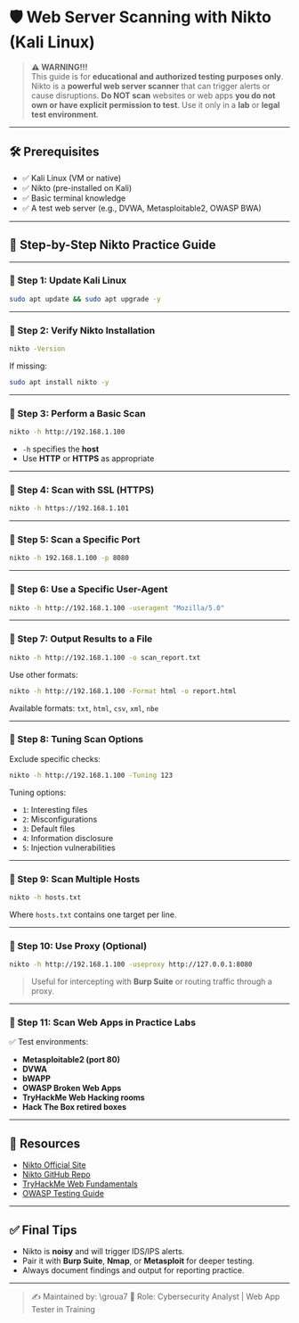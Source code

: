 

# 🛡️ Web Server Scanning with Nikto (Kali Linux)

> **⚠️ WARNING!!!**  
> This guide is for **educational and authorized testing purposes only**. Nikto is a **powerful web server scanner** that can trigger alerts or cause disruptions. **Do NOT scan** websites or web apps **you do not own or have explicit permission to test**. Use it only in a **lab** or **legal test environment**.

---

## 🛠️ Prerequisites

- ✅ Kali Linux (VM or native)
- ✅ Nikto (pre-installed on Kali)
- ✅ Basic terminal knowledge
- ✅ A test web server (e.g., DVWA, Metasploitable2, OWASP BWA)

---

## 🧪 Step-by-Step Nikto Practice Guide

---

### 🔹 Step 1: Update Kali Linux

```bash
sudo apt update && sudo apt upgrade -y
````

---

### 🔹 Step 2: Verify Nikto Installation

```bash
nikto -Version
```

If missing:

```bash
sudo apt install nikto -y
```

---

### 🔹 Step 3: Perform a Basic Scan

```bash
nikto -h http://192.168.1.100
```

* `-h` specifies the **host**
* Use **HTTP** or **HTTPS** as appropriate

---

### 🔹 Step 4: Scan with SSL (HTTPS)

```bash
nikto -h https://192.168.1.101
```

---

### 🔹 Step 5: Scan a Specific Port

```bash
nikto -h 192.168.1.100 -p 8080
```

---

### 🔹 Step 6: Use a Specific User-Agent

```bash
nikto -h http://192.168.1.100 -useragent "Mozilla/5.0"
```

---

### 🔹 Step 7: Output Results to a File

```bash
nikto -h http://192.168.1.100 -o scan_report.txt
```

Use other formats:

```bash
nikto -h http://192.168.1.100 -Format html -o report.html
```

Available formats: `txt`, `html`, `csv`, `xml`, `nbe`

---

### 🔹 Step 8: Tuning Scan Options

Exclude specific checks:

```bash
nikto -h http://192.168.1.100 -Tuning 123
```

Tuning options:

* `1`: Interesting files
* `2`: Misconfigurations
* `3`: Default files
* `4`: Information disclosure
* `5`: Injection vulnerabilities

---

### 🔹 Step 9: Scan Multiple Hosts

```bash
nikto -h hosts.txt
```

Where `hosts.txt` contains one target per line.

---

### 🔹 Step 10: Use Proxy (Optional)

```bash
nikto -h http://192.168.1.100 -useproxy http://127.0.0.1:8080
```

> Useful for intercepting with **Burp Suite** or routing traffic through a proxy.

---

### 🔹 Step 11: Scan Web Apps in Practice Labs

✅ Test environments:

* **Metasploitable2 (port 80)**
* **DVWA**
* **bWAPP**
* **OWASP Broken Web Apps**
* **TryHackMe Web Hacking rooms**
* **Hack The Box retired boxes**

---

## 📁 Resources

* [Nikto Official Site](https://cirt.net/Nikto2)
* [Nikto GitHub Repo](https://github.com/sullo/nikto)
* [TryHackMe Web Fundamentals](https://tryhackme.com/room/owasptop10)
* [OWASP Testing Guide](https://owasp.org/www-project-web-security-testing-guide/)

---

## ✅ Final Tips

* Nikto is **noisy** and will trigger IDS/IPS alerts.
* Pair it with **Burp Suite**, **Nmap**, or **Metasploit** for deeper testing.
* Always document findings and output for reporting practice.

---

> ✍️ Maintained by: \groua7
> 💼 Role: Cybersecurity Analyst | Web App Tester in Training


